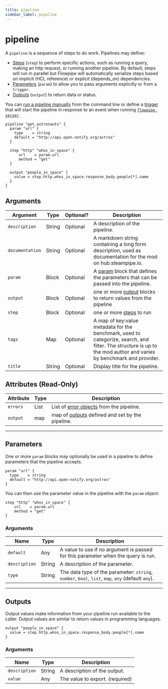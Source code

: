 ```yaml
---
title: pipeline
sidebar_label: pipeline
---
```


# pipeline

A `pipeline` is a sequence of steps to do work. Pipelines may define:
- [Steps](/docs/flowpipe-hcl/step/index) (`step`) to perform specific actions, such as running a query, making an http request, or running another pipeline. By default, steps will run in parallel but Flowpipe will automatically serialize steps based on implicit (HCL reference) or explicit (depends_on) dependencies.
- [Parameters](#parameters) (`param`) to allow you to pass arguments explicitly or from a `trigger`.
- [Outputs](#outputs) (`output`) to return data or status.

You can [run a pipeline manually](/docs/reference/cli/pipeline) from the command line or define a [trigger](/docs/flowpipe-hcl/trigger/index) that will start the pipeline in response to an event when running [`flowpipe server`](/docs/run/server). 


```hcl
pipeline "get_astronauts" {
  param "url" {
    type    = string
    default = "http://api.open-notify.org/astros"
  }

  step "http" "whos_in_space" {
      url    = param.url
      method = "get"
  }

  output "people_in_space" {
    value = step.http.whos_in_space.response_body.people[*].name
  }
}
```

## Arguments

| Argument        | Type    | Optional?   | Description
|-----------------|---------|-------------|-----------------
| `description`   | String  | Optional    | A description of the pipeline.
| `documentation` | String  | Optional | A markdown string containing a long form description, used as documentation for the mod on hub.steampipe.io. 
| `param`         | Block   | Optional    | A [param](#parameters) block that defines the parameters that can be passed into the pipeline. 
| `output`        | Block   | Optional    | one or more [output](#outputs) blocks to return values from the pipeline 
| `step`          | Block   | Optional    | one or more [steps](#steps) to run 
| `tags`          | Map     | Optional    | A map of key:value metadata for the benchmark, used to categorize, search, and filter.  The structure is up to the mod author and varies by benchmark and provider. 
| `title`         | String  | Optional    | Display title for the pipeline.


## Attributes (Read-Only)

| Attribute       | Type    |  Description
|-----------------|---------|---------------
| `errors`        | List    | List of [error objects](#errors-read-only) from the pipeline.
| `output`        | map     | map of [outputs](#outputs) defined and set by the pipeline.

----

## Parameters

One or more `param` blocks may optionally be used in a pipeline to define parameters that the pipeline accepts. 
```hcl
param "url" {
  type    = string
  default = "http://api.open-notify.org/astros"
}
```

You can then use the parameter value in the pipeline with the `param` object:
```hcl
step "http" "whos_in_space" {
    url    = param.url
    method = "get"
}
```

### Arguments


| Name          | Type    | Description
|---------------|---------|--------------------------
| `default`     | Any     | A value to use if no argument is passed for this parameter when the query is run.
| `description` | String  | A description of the parameter.
| `type`        | String   | The data type of the parameter: `string`, `number`, `bool`, `list`, `map`, `any` (default `any`). 

----

## Outputs

Output values make information from your pipeline run available to the caller. Output values are similar to return values in programming languages.

```hcl
output "people_in_space" {
  value = step.http.whos_in_space.response_body.people[*].name
}
```
### Arguments

| Name          | Type    | Description
|---------------|---------|--------------------------
| `description` | String  | A description of the output.
| `value`       | Any     | The value to export. (required)
